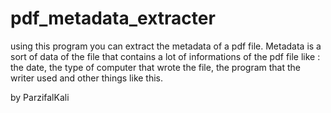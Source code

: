 # pdf_metadata_extracter
using this program you can extract the metadata of a pdf file. Metadata is a sort of data of the file that contains a lot of informations of the pdf file like : the date, the type of computer that wrote the file, the program that the writer used and other things like this.

by ParzifalKali
